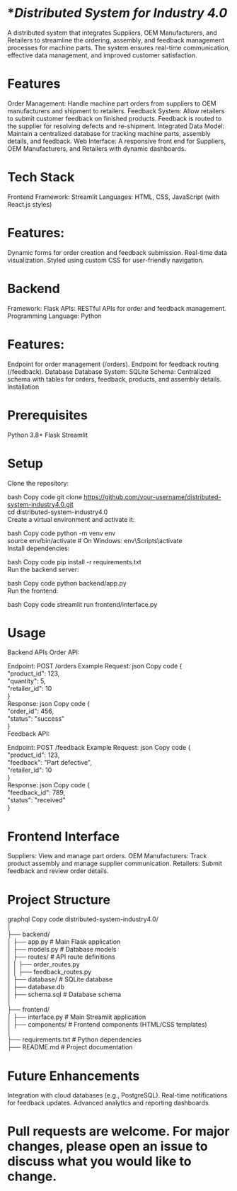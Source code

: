 # **Distributed System for Industry 4.0*
A distributed system that integrates Suppliers, OEM Manufacturers, and Retailers to streamline the ordering, assembly, and feedback management processes for machine parts. The system ensures real-time communication, effective data management, and improved customer satisfaction.

# Features
Order Management: Handle machine part orders from suppliers to OEM manufacturers and shipment to retailers.
Feedback System: Allow retailers to submit customer feedback on finished products. Feedback is routed to the supplier for resolving defects and re-shipment.
Integrated Data Model: Maintain a centralized database for tracking machine parts, assembly details, and feedback.
Web Interface: A responsive front end for Suppliers, OEM Manufacturers, and Retailers with dynamic dashboards.
# Tech Stack
Frontend
Framework: Streamlit
Languages: HTML, CSS, JavaScript (with React.js styles)
# Features:
Dynamic forms for order creation and feedback submission.
Real-time data visualization.
Styled using custom CSS for user-friendly navigation.
# Backend
Framework: Flask
APIs: RESTful APIs for order and feedback management.
Programming Language: Python
# Features:
Endpoint for order management (/orders).
Endpoint for feedback routing (/feedback).
Database
Database System: SQLite
Schema: Centralized schema with tables for orders, feedback, products, and assembly details.
Installation

# Prerequisites
Python 3.8+
Flask
Streamlit
# Setup
Clone the repository:

bash
Copy code
git clone https://github.com/your-username/distributed-system-industry4.0.git  
cd distributed-system-industry4.0  
Create a virtual environment and activate it:

bash
Copy code
python -m venv env  
source env/bin/activate  # On Windows: env\Scripts\activate  
Install dependencies:

bash
Copy code
pip install -r requirements.txt  
Run the backend server:

bash
Copy code
python backend/app.py  
Run the frontend:

bash
Copy code
streamlit run frontend/interface.py  
# Usage
Backend APIs
Order API:

Endpoint: POST /orders
Example Request:
json
Copy code
{  
  "product_id": 123,  
  "quantity": 5,  
  "retailer_id": 10  
}  
Response:
json
Copy code
{  
  "order_id": 456,  
  "status": "success"  
}  
Feedback API:

Endpoint: POST /feedback
Example Request:
json
Copy code
{  
  "product_id": 123,  
  "feedback": "Part defective",  
  "retailer_id": 10  
}  
Response:
json
Copy code
{  
  "feedback_id": 789,  
  "status": "received"  
}  
# Frontend Interface
Suppliers: View and manage part orders.
OEM Manufacturers: Track product assembly and manage supplier communication.
Retailers: Submit feedback and review order details.
# Project Structure
graphql
Copy code
distributed-system-industry4.0/  
│  
├── backend/  
│   ├── app.py                   # Main Flask application  
│   ├── models.py                # Database models  
│   ├── routes/                  # API route definitions  
│   │   ├── order_routes.py  
│   │   ├── feedback_routes.py  
│   ├── database/                # SQLite database  
│       ├── database.db  
│       ├── schema.sql           # Database schema  
│  
├── frontend/  
│   ├── interface.py             # Main Streamlit application  
│   ├── components/              # Frontend components (HTML/CSS templates)  
│  
├── requirements.txt             # Python dependencies  
├── README.md                    # Project documentation  
# Future Enhancements
Integration with cloud databases (e.g., PostgreSQL).
Real-time notifications for feedback updates.
Advanced analytics and reporting dashboards.
# Pull requests are welcome. For major changes, please open an issue to discuss what you would like to change.
